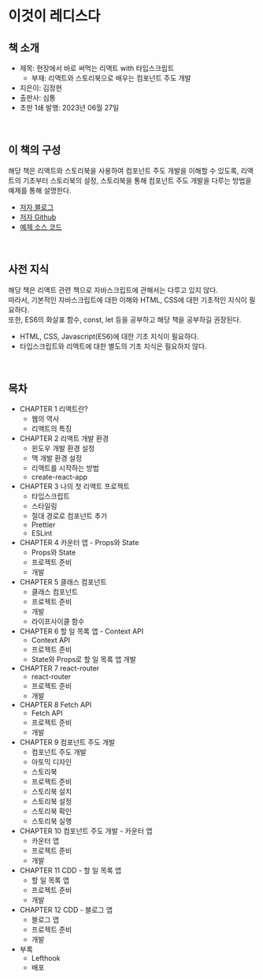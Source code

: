 # 이것이 레디스다

## 책 소개

 - 제목: 현장에서 바로 써먹는 리액트 with 타입스크립트
     - 부재: 리액트와 스토리북으로 배우는 컴포넌트 주도 개발
 - 지은이: 김정현
 - 출판사: 심통
 - 초판 1쇄 발행: 2023년 06월 27일

<br/>

## 이 책의 구성

해당 책은 리액트와 스토리북을 사용하여 컴포넌트 주도 개발을 이해할 수 있도록, 리액트의 기초부터 스토리북의 설정, 스토리북을 통해 컴포넌트 주도 개발을 다루는 방법을 예제를 통해 설명한다.  
 - [저자 블로그](https://dev-yakuza.posstree.com/ko/)
 - [저자 Github](https://github.com/dev-yakuza)
 - [예제 소스 코드](https://github.com/dev-yakuza/react_with_typescript_book_examples)

<br/>

## 사전 지식

해당 책은 리액트 관련 책으로 자바스크립트에 관해서는 다루고 있지 않다.  
따라서, 기본적인 자바스크립트에 대한 이해와 HTML, CSS에 대한 기초적인 지식이 필요하다.  
또한, ES6의 화살표 함수, const, let 등을 공부하고 해당 책을 공부하길 권장된다.  
 - HTML, CSS, Javascript(ES6)에 대한 기초 지식이 필요하다.
 - 타입스크립트와 리액트에 대한 별도의 기초 지식은 필요하지 않다.

<br/>

## 목차

 - CHAPTER 1 리액트란?
    - 웹의 역사
    - 리액트의 특징
 - CHAPTER 2 리액트 개발 환경
    - 윈도우 개발 환경 설정
    - 맥 개발 환경 설정
    - 리액트를 시작하는 방법
    - create-react-app
 - CHAPTER 3 나의 첫 리액트 프로젝트
    - 타입스크립트
    - 스타일링
    - 절대 경로로 컴포넌트 추가
    - Prettier
    - ESLint
 - CHAPTER 4 카운터 앱 - Props와 State
    - Props와 State
    - 프로젝트 준비
    - 개발
 - CHAPTER 5 클래스 컴포넌트
    - 클래스 컴포넌트
    - 프로젝트 준비
    - 개발
    - 라이프사이클 함수
 - CHAPTER 6 할 일 목록 앱 - Context API
    - Context API
    - 프로젝트 준비
    - State와 Props로 할 일 목록 앱 개발
 - CHAPTER 7 react-router
    - react-router
    - 프로젝트 준비
    - 개발
 - CHAPTER 8 Fetch API
    - Fetch API
    - 프로젝트 준비
    - 개발
 - CHAPTER 9 컴포넌트 주도 개발
    - 컴포넌트 주도 개발
    - 아토믹 디자인
    - 스토리북
    - 프로젝트 준비
    - 스토리북 설치
    - 스토리북 설정
    - 스토리북 확인
    - 스토리북 실행
 - CHAPTER 10 컴포넌트 주도 개발 - 카운터 앱
    - 카운터 앱
    - 프로젝트 준비
    - 개발
 - CHAPTER 11 CDD - 할 일 목록 앱
    - 할 일 목록 앱
    - 프로젝트 준비
    - 개발
 - CHAPTER 12 CDD - 블로그 앱
    - 블로그 앱
    - 프로젝트 준비
    - 개발
 - 부록
    - Lefthook
    - 배포